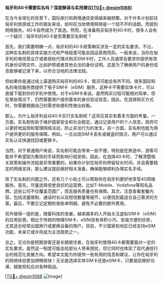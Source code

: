 **匈牙利4G卡需要实名吗？深度解读与实用建议[[TG💪+ @esim1088](https://t.me/s/esim1088)]**

在当今全球化的背景下，国际旅行和跨境通信变得越来越频繁。对于许多计划前往匈牙利旅游或工作的朋友来说，如何在当地使用网络是一个绕不开的话题。而提到网络服务，4G卡自然成为了首选。然而，在准备购买匈牙利4G卡时，很多人会有一个疑问：匈牙利的4G卡是否需要实名制呢？

首先，我们需要明确一点，匈牙利的4G卡政策确实涉及一定的实名要求。不过，这种实名制的具体实施方式和严格程度可能会因运营商而异。一般来说，当你在匈牙利的电信营业厅或者授权代理点购买SIM卡时，工作人员通常会要求你提供有效的身份证明文件，比如护照或者其他合法的身份证明。这是为了确保用户的身份信息能够被记录下来，以符合当地的法律法规。

但如果你是通过线上渠道购买匈牙利的4G卡，情况可能会有所不同。很多国际知名的电信服务商提供了电子SIM卡（eSIM）服务，这种卡不需要实体卡片，可以直接下载到你的手机中使用。对于eSIM卡来说，虽然购买过程可能相对简单，但在某些情况下，仍然需要用户提供基本的身份验证信息。因此，在选择购买方式时，你需要根据自己的需求和便利性做出权衡。

那么，为什么匈牙利会对4G卡实行实名制呢？这背后其实有着多方面的考量。一方面，实名制有助于维护国家安全和社会稳定。通过记录用户的个人信息，政府可以更好地监控和管理网络活动，防止非法行为的发生。另一方面，实名制也能为用户提供更好的服务保障。例如，一旦出现SIM卡丢失或被盗的情况，用户可以通过实名认证快速找回或更换卡。

当然，对于普通用户来说，实名制可能会带来一些不便。特别是在旅途中，游客可能并不希望因为繁琐的手续而影响行程安排。因此，在选择4G卡时，了解清楚相关政策和操作流程是非常重要的。如果你计划在匈牙利停留较长时间，并且需要稳定的网络支持，那么建议提前做好相关准备，确保能够顺利办理实名手续。

除了实名制的问题之外，还有几个小贴士可以帮助你在匈牙利更好地享受4G网络服务。首先，尽量选择信誉良好的运营商，比如T-Mobile、Vodafone等知名品牌。这些公司不仅覆盖范围广，而且服务质量也有保障。其次，注意查看套餐内容，包括流量限制、通话时长以及短信数量等细节，以便找到最适合自己需求的方案。最后，不要忘记定期检查账单明细，避免不必要的额外费用。

另外值得一提的是，随着科技的发展，越来越多的人开始关注虚拟SIM卡（eSIM）的应用前景。相比于传统的物理SIM卡，eSIM具有体积小巧、安装方便的优势，尤其适合经常出国旅行或更换设备的用户。目前，不少国家和地区已经支持eSIM功能，未来它或许将成为主流趋势之一。

总之，无论你是短期游客还是长期居住者，在匈牙利使用4G卡都需要面对一定的实名要求。虽然这一制度可能会给部分人带来困扰，但它同时也体现了现代通信行业的规范化发展方向。希望本文能为你提供一些有用的信息和建议，让你在匈牙利的网络体验更加顺畅愉快！无论是选择实体SIM卡还是eSIM卡，只要提前做好功课，就能轻松应对各种挑战。

[[TG💪+ @esim1088](https://t.me/s/esim1088) ![Image](https://i.postimg.cc/4NQfJmqS/Snipaste-2025-05-13-00-14-12.png)]